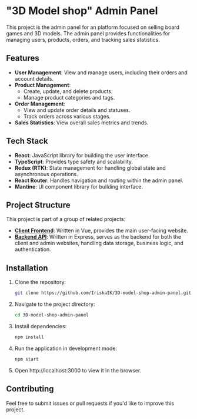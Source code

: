 # "3D Model shop" Admin Panel

This project is the admin panel for an platform focused on selling board games and 3D models. The admin panel provides functionalities for managing users, products, orders, and tracking sales statistics.

## Features

- **User Management**: View and manage users, including their orders and account details.
- **Product Management**:
    - Create, update, and delete products.
    - Manage product categories and tags.
- **Order Management**:
    - View and update order details and statuses.
    - Track orders across various stages.
- **Sales Statistics**: View overall sales metrics and trends.

## Tech Stack

- **React**: JavaScript library for building the user interface.
- **TypeScript**: Provides type safety and scalability.
- **Redux (RTK)**: State management for handling global state and asynchronous operations.
- **React Router**: Handles navigation and routing within the admin panel.
- **Mantine**: UI component library for building interface.

## Project Structure

This project is part of a group of related projects:
- **[Client Frontend](https://github.com/IriskaIK/3D-model-shop-client)**: Written in Vue, provides the main user-facing website.
- **[Backend API](https://github.com/IriskaIK/3D-model-shop-server)**: Written in Express, serves as the backend for both the client and admin websites, handling data storage, business logic, and authentication.

## Installation

1. Clone the repository:
   ```bash
   git clone https://github.com/IriskaIK/3D-model-shop-admin-panel.git

2. Navigate to the project directory:
    ```bash
   cd 3D-model-shop-admin-panel
3. Install dependencies:
    ```bash
   npm install
4. Run the application in development mode:
    ```bash
   npm start
5. Open http://localhost:3000 to view it in the browser.

## Contributing
Feel free to submit issues or pull requests if you'd like to improve this project.
